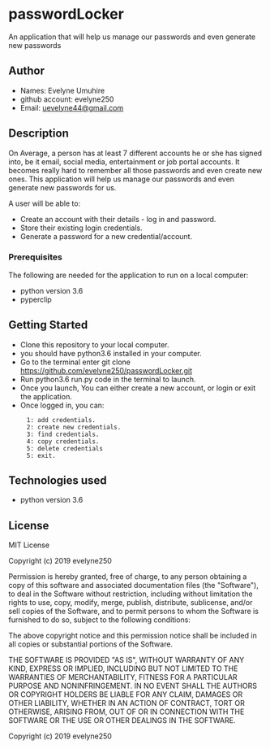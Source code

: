 # passwordLocker
An application that will help us manage our passwords and even generate new passwords

## Author
* Names: Evelyne Umuhire
* github account: evelyne250
* Email: uevelyne44@gmail.com

## Description
On Average, a person has at least 7 different accounts he or she has signed into, be it email, social media, entertainment or job portal accounts. It becomes really hard to remember all those passwords and even create new ones. This application will help us manage our passwords and even generate new passwords for us.

A user will be able to:
* Create an account with their details - log in and password.
* Store their existing login credentials.
* Generate a password for a new credential/account.

### Prerequisites

The following are needed for the application to run on a local computer:
* python version 3.6
* pyperclip


## Getting Started
* Clone this repository to your local computer.
* you should have python3.6 installed in your computer.
* Go to the terminal enter git clone https://github.com/evelyne250/passwordLocker.git
* Run python3.6 run.py code in the terminal to launch.
* Once you launch, You can either create a new account, or login or exit the application.
* Once logged in, you can:
```
     1: add credentials.
     2: create new credentials.
     3: find credentials.
     4: copy credentials.
     5: delete credentials
     5: exit.
```

## Technologies used
* python version 3.6 



## License 
MIT License

Copyright (c) 2019 evelyne250

Permission is hereby granted, free of charge, to any person obtaining a copy of this software and associated documentation files (the "Software"), to deal in the Software without restriction, including without limitation the rights to use, copy, modify, merge, publish, distribute, sublicense, and/or sell copies of the Software, and to permit persons to whom the Software is furnished to do so, subject to the following conditions:

The above copyright notice and this permission notice shall be included in all copies or substantial portions of the Software.

THE SOFTWARE IS PROVIDED "AS IS", WITHOUT WARRANTY OF ANY KIND, EXPRESS OR IMPLIED, INCLUDING BUT NOT LIMITED TO THE WARRANTIES OF MERCHANTABILITY, FITNESS FOR A PARTICULAR PURPOSE AND NONINFRINGEMENT. IN NO EVENT SHALL THE AUTHORS OR COPYRIGHT HOLDERS BE LIABLE FOR ANY CLAIM, DAMAGES OR OTHER LIABILITY, WHETHER IN AN ACTION OF CONTRACT, TORT OR OTHERWISE, ARISING FROM, OUT OF OR IN CONNECTION WITH THE SOFTWARE OR THE USE OR OTHER DEALINGS IN THE SOFTWARE. 

Copyright (c) 2019 evelyne250
